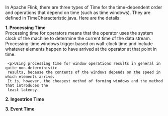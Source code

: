 In Apache Flink, there are three types of Time for the time-dependent order and operations that depend on time (such as time windows).
They are defined in TimeCharacteristic.java. Here are the details:

**1. Processing Time**    
	 Processing time for operators means that the operator uses the system clock of the machine
	 to determine the current time of the data stream. Processing-time windows trigger based
	 on wall-clock time and include whatever elements happen to have arrived at the operator at
	 that point in time.

	 <p>Using processing time for window operations results in general in quite non-deterministic
	 results, because the contents of the windows depends on the speed in which elements arrive.
	 It is, however, the cheapest method of forming windows and the method that introduces the
	 least latency.

**2. Ingestrion Time**    

**3. Event Time**    
